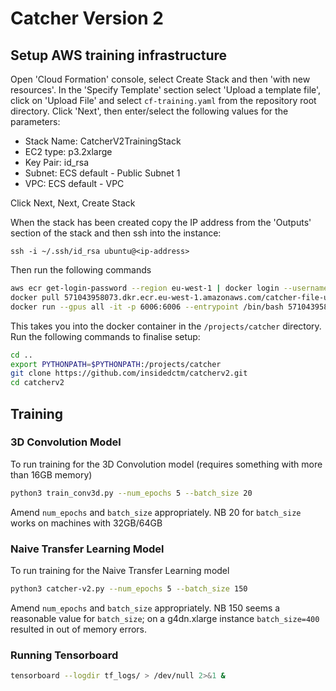 # Catcher Version 2

## Setup AWS training infrastructure
Open 'Cloud Formation' console, select Create Stack and then 'with new resources'. In the 'Specify Template' section select 'Upload a template file',
click on 'Upload File' and select `cf-training.yaml` from the repository root directory. Click 'Next', then enter/select the following values for
the parameters:

* Stack Name: CatcherV2TrainingStack
* EC2 type: p3.2xlarge
* Key Pair: id_rsa
* Subnet: ECS default - Public Subnet 1
* VPC: ECS default - VPC

Click Next, Next, Create Stack

When the stack has been created copy the IP address from the 'Outputs' section of the stack and then ssh into the instance:

`ssh -i ~/.ssh/id_rsa ubuntu@<ip-address>`

Then run the following commands
```bash
aws ecr get-login-password --region eu-west-1 | docker login --username AWS --password-stdin 571043958073.dkr.ecr.eu-west-1.amazonaws.com
docker pull 571043958073.dkr.ecr.eu-west-1.amazonaws.com/catcher-file-upload
docker run --gpus all -it -p 6006:6006 --entrypoint /bin/bash 571043958073.dkr.ecr.eu-west-1.amazonaws.com/catcher-file-upload:latest
```

This takes you into the docker container in the `/projects/catcher` directory. Run the following commands to finalise setup:

```bash
cd ..
export PYTHONPATH=$PYTHONPATH:/projects/catcher
git clone https://github.com/insidedctm/catcherv2.git
cd catcherv2
```

## Training
### 3D Convolution Model
To run training for the 3D Convolution model (requires something with more than 16GB memory)

```bash
python3 train_conv3d.py --num_epochs 5 --batch_size 20
```

Amend `num_epochs` and `batch_size` appropriately. NB 20  for `batch_size` works on machines with 32GB/64GB

### Naive Transfer Learning Model
To run training for the Naive Transfer Learning model

```bash
python3 catcher-v2.py --num_epochs 5 --batch_size 150
```

Amend `num_epochs` and `batch_size` appropriately. NB 150 seems a reasonable value for `batch_size`; on a g4dn.xlarge instance 
`batch_size=400` resulted in out of memory errors.

### Running Tensorboard
```bash
tensorboard --logdir tf_logs/ > /dev/null 2>&1 &
```
